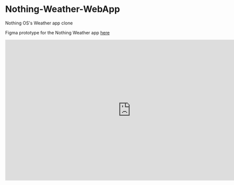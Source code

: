 # Nothing-Weather-WebApp
Nothing OS's Weather app clone

Figma prototype for the Nothing Weather app [here](https://www.figma.com/file/78yRlD8sVHaD1BhefvHXsL/Nothing-OS-Weather-app?node-id=0%3A1&t=nfvuljTq7tKwiV8R-1)

<iframe style="border: 1px solid rgba(0, 0, 0, 0.1);" width="800" height="450" src="https://www.figma.com/embed?embed_host=share&url=https%3A%2F%2Fwww.figma.com%2Ffile%2F78yRlD8sVHaD1BhefvHXsL%2FNothing-OS-Weather-app%3Fnode-id%3D0%253A1%26t%3DUL8FoQxDGru8h6mn-1" allowfullscreen/></iframe>
